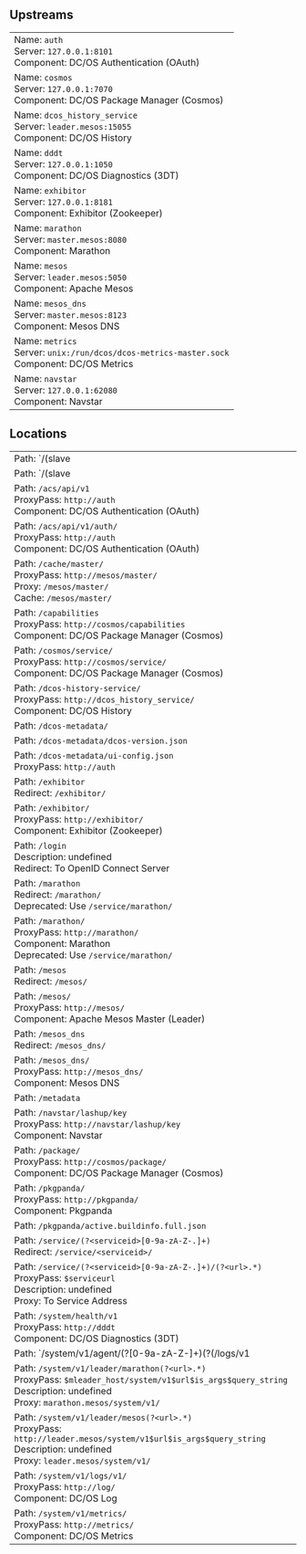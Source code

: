 ## Upstreams

|   |
|---|
| Name: `auth`<br/>Server: `127.0.0.1:8101`<br/>Component: DC/OS Authentication (OAuth) |
| Name: `cosmos`<br/>Server: `127.0.0.1:7070`<br/>Component: DC/OS Package Manager (Cosmos) |
| Name: `dcos_history_service`<br/>Server: `leader.mesos:15055`<br/>Component: DC/OS History |
| Name: `dddt`<br/>Server: `127.0.0.1:1050`<br/>Component: DC/OS Diagnostics (3DT) |
| Name: `exhibitor`<br/>Server: `127.0.0.1:8181`<br/>Component: Exhibitor (Zookeeper) |
| Name: `marathon`<br/>Server: `master.mesos:8080`<br/>Component: Marathon |
| Name: `mesos`<br/>Server: `leader.mesos:5050`<br/>Component: Apache Mesos |
| Name: `mesos_dns`<br/>Server: `master.mesos:8123`<br/>Component: Mesos DNS |
| Name: `metrics`<br/>Server: `unix:/run/dcos/dcos-metrics-master.sock`<br/>Component: DC/OS Metrics |
| Name: `navstar`<br/>Server: `127.0.0.1:62080`<br/>Component: Navstar |

## Locations

|   |
|---|
| Path: `/(slave|agent)/(?<agentid>[0-9a-zA-Z-]+)`<br/>Redirect: `/agent/<agentid>/` |
| Path: `/(slave|agent)/(?<agentid>[0-9a-zA-Z-]+)(?<url>.+)`<br/>ProxyPass: `$agentaddr:$agentport`<br/>Component: Apache Mesos Agent |
| Path: `/acs/api/v1`<br/>ProxyPass: `http://auth`<br/>Component: DC/OS Authentication (OAuth) |
| Path: `/acs/api/v1/auth/`<br/>ProxyPass: `http://auth`<br/>Component: DC/OS Authentication (OAuth) |
| Path: `/cache/master/`<br/>ProxyPass: `http://mesos/master/`<br/>Proxy: `/mesos/master/`<br/>Cache: `/mesos/master/` |
| Path: `/capabilities`<br/>ProxyPass: `http://cosmos/capabilities`<br/>Component: DC/OS Package Manager (Cosmos) |
| Path: `/cosmos/service/`<br/>ProxyPass: `http://cosmos/service/`<br/>Component: DC/OS Package Manager (Cosmos) |
| Path: `/dcos-history-service/`<br/>ProxyPass: `http://dcos_history_service/`<br/>Component: DC/OS History |
| Path: `/dcos-metadata/` |
| Path: `/dcos-metadata/dcos-version.json` |
| Path: `/dcos-metadata/ui-config.json`<br/>ProxyPass: `http://auth`<br/> |
| Path: `/exhibitor`<br/>Redirect: `/exhibitor/` |
| Path: `/exhibitor/`<br/>ProxyPass: `http://exhibitor/`<br/>Component: Exhibitor (Zookeeper) |
| Path: `/login`<br/>Description: undefined<br/>Redirect: To OpenID Connect Server |
| Path: `/marathon`<br/>Redirect: `/marathon/`<br/>Deprecated: Use `/service/marathon/` |
| Path: `/marathon/`<br/>ProxyPass: `http://marathon/`<br/>Component: Marathon<br/>Deprecated: Use `/service/marathon/` |
| Path: `/mesos`<br/>Redirect: `/mesos/` |
| Path: `/mesos/`<br/>ProxyPass: `http://mesos/`<br/>Component: Apache Mesos Master (Leader) |
| Path: `/mesos_dns`<br/>Redirect: `/mesos_dns/` |
| Path: `/mesos_dns/`<br/>ProxyPass: `http://mesos_dns/`<br/>Component: Mesos DNS |
| Path: `/metadata` |
| Path: `/navstar/lashup/key`<br/>ProxyPass: `http://navstar/lashup/key`<br/>Component: Navstar |
| Path: `/package/`<br/>ProxyPass: `http://cosmos/package/`<br/>Component: DC/OS Package Manager (Cosmos) |
| Path: `/pkgpanda/`<br/>ProxyPass: `http://pkgpanda/`<br/>Component: Pkgpanda |
| Path: `/pkgpanda/active.buildinfo.full.json` |
| Path: `/service/(?<serviceid>[0-9a-zA-Z-.]+)`<br/>Redirect: `/service/<serviceid>/` |
| Path: `/service/(?<serviceid>[0-9a-zA-Z-.]+)/(?<url>.*)`<br/>ProxyPass: `$serviceurl`<br/>Description: undefined<br/>Proxy: To Service Address |
| Path: `/system/health/v1`<br/>ProxyPass: `http://dddt`<br/>Component: DC/OS Diagnostics (3DT) |
| Path: `/system/v1/agent/(?<agentid>[0-9a-zA-Z-]+)(?<type>(/logs/v1|/metrics/v0))(?<url>.*)`<br/>ProxyPass: `$agentaddr:61001/system/v1$type$url$is_args$query_string`<br/>Description: undefined<br/>Proxy: `<agentaddr>:61001/system/v1/` |
| Path: `/system/v1/leader/marathon(?<url>.*)`<br/>ProxyPass: `$mleader_host/system/v1$url$is_args$query_string`<br/>Description: undefined<br/>Proxy: `marathon.mesos/system/v1/` |
| Path: `/system/v1/leader/mesos(?<url>.*)`<br/>ProxyPass: `http://leader.mesos/system/v1$url$is_args$query_string`<br/>Description: undefined<br/>Proxy: `leader.mesos/system/v1/` |
| Path: `/system/v1/logs/v1/`<br/>ProxyPass: `http://log/`<br/>Component: DC/OS Log |
| Path: `/system/v1/metrics/`<br/>ProxyPass: `http://metrics/`<br/>Component: DC/OS Metrics |
